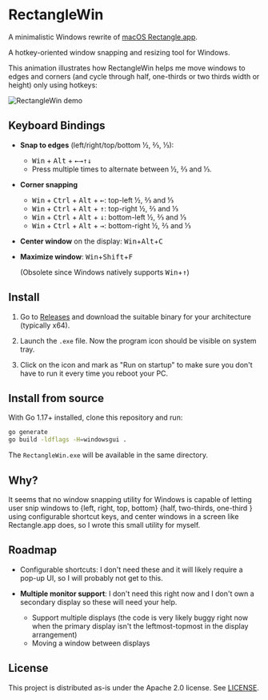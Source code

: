# RectangleWin

A minimalistic Windows rewrite of [macOS Rectangle.app](https://rectangleapp.com).

A hotkey-oriented window snapping and resizing tool for Windows.

This animation illustrates how RectangleWin helps me move windows to edges
and corners (and cycle through half, one-thirds or two thirds width or height)
only using hotkeys:

![RectangleWin demo](./demo/RectangleWin-demo.gif)


## Keyboard Bindings

- **Snap to edges** (left/right/top/bottom ½, ⅔, ⅓):
  - <kbd>Win</kbd> + <kbd>Alt</kbd> + <kbd>&larr;</kbd><kbd>&rarr;</kbd><kbd>&uarr;</kbd><kbd>&darr;</kbd>
  - Press multiple times to alternate between ½, ⅔ and ⅓.

- **Corner snapping**
  - <kbd>Win</kbd> + <kbd>Ctrl</kbd> + <kbd>Alt</kbd> + <kbd>&larr;</kbd>: top-left ½, ⅔ and ⅓
  - <kbd>Win</kbd> + <kbd>Ctrl</kbd> + <kbd>Alt</kbd> + <kbd>&uarr;</kbd>: top-right ½, ⅔ and ⅓
  - <kbd>Win</kbd> + <kbd>Ctrl</kbd> + <kbd>Alt</kbd> + <kbd>&darr;</kbd>: bottom-left ½, ⅔ and ⅓
  - <kbd>Win</kbd> + <kbd>Ctrl</kbd> + <kbd>Alt</kbd> + <kbd>&rarr;</kbd>: bottom-right ½, ⅔ and ⅓

- **Center window** on the display: <kbd>Win</kbd>+<kbd>Alt</kbd>+<kbd>C</kbd>

- **Maximize window**: <kbd>Win</kbd>+<kbd>Shift</kbd>+<kbd>F</kbd>

  (Obsolete since Windows natively supports <kbd>Win</kbd>+<kbd>&uarr;</kbd>)

## Install

1. Go to [Releases](https://github.com/ahmetb/RectangleWin/releases) and
   download the suitable binary for your architecture (typically x64).

2. Launch the `.exe` file. Now the program icon should be visible on system
   tray.

3. Click on the icon and mark as "Run on startup" to make sure you don't have
   to run it every time you reboot your PC.

## Install from source

With Go 1.17+ installed, clone this repository and run:

```sh
go generate
go build -ldflags -H=windowsgui .
```

The `RectangleWin.exe` will be available in the same directory.

## Why?

It seems that no window snapping utility for Windows is capable of letting
user snip windows to {left, right, top, bottom} {half, two-thirds, one-third }
using configurable shortcut keys, and center windows in a screen like
Rectangle.app does, so I wrote this small utility for myself.

## Roadmap

- Configurable shortcuts: I don't need these and it will likely require a pop-up
  UI, so I will probably not get to this.

- **Multiple monitor support**: I don't need this right now and I don't own
  a secondary display so these will need your help.
  - Support multiple displays (the code is very likely buggy right now when the
  primary display isn't the leftmost-topmost in the display arrangement)
  - Moving a window between displays

## License

This project is distributed as-is under the Apache 2.0 license.
See [LICENSE](./LICENSE).